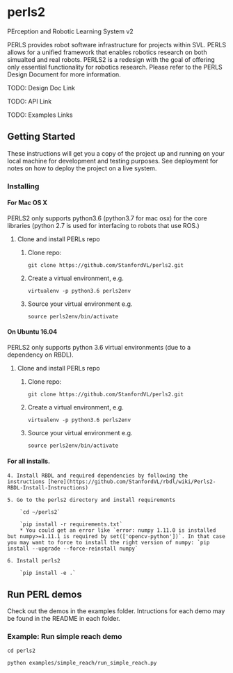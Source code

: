 # perls2
PErception and Robotic Learning System v2

PERLS provides robot software infrastructure for projects within SVL. PERLS allows for a unified framework that enables robotics research on both simualted and real robots. PERLS2 is a redesign with the goal of offering only essential functionality for robotics research. Please refer to the PERLS Design Document for more information. 

TODO: Design Doc Link

TODO: API Link

TODO: Examples Links

## Getting Started

These instructions will get you a copy of the project up and running on your local machine for development and testing purposes. See deployment for notes on how to deploy the project on a live system.

### Installing
#### For Mac OS X
PERLS2 only supports python3.6 (python3.7 for mac osx) for the core libraries (python 2.7 is used for interfacing to robots that use ROS.)
1. Clone and install PERLs repo
    1. Clone repo: 
        
        `git clone https://github.com/StanfordVL/perls2.git`
    2. Create a virtual environment, e.g. 
        
        `virtualenv -p python3.6 perls2env`
    3. Source your virtual environment e.g. 
        
        `source perls2env/bin/activate`
#### On Ubuntu 16.04
PERLS2 only supports python 3.6 virtual environments (due to a dependency on RBDL). 

1. Clone and install PERLs repo
    1. Clone repo: 
        
        `git clone https://github.com/StanfordVL/perls2.git`
    2. Create a virtual environment, e.g. 
        
        `virtualenv -p python3.6 perls2env`
    3. Source your virtual environment e.g. 
        
        `source perls2env/bin/activate`
        
#### For all installs.
    4. Install RBDL and required dependencies by following the instructions [here](https://github.com/StanfordVL/rbdl/wiki/Perls2-RBDL-Install-Instructions)
    
    5. Go to the perls2 directory and install requirements
        
        `cd ~/perls2`
        
        `pip install -r requirements.txt`
        * You could get an error like `error: numpy 1.11.0 is installed but numpy>=1.11.1 is required by set(['opencv-python'])`. In that case you may want to force to install the right version of numpy: `pip install --upgrade --force-reinstall numpy`

    6. Install perls2 
        
        `pip install -e .`
## Run PERL demos
Check out the  demos in the examples folder. Intructions for each demo may be found in the README in each folder.
### Example: Run simple reach demo
`cd perls2`

`python examples/simple_reach/run_simple_reach.py`





